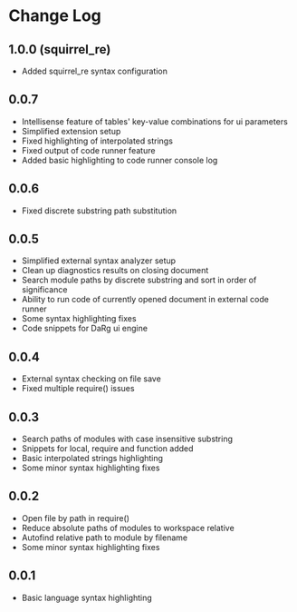 # Change Log

## 1.0.0 (squirrel_re)
- Added squirrel_re syntax configuration

## 0.0.7

- Intellisense feature of tables' key-value combinations for ui parameters
- Simplified extension setup
- Fixed highlighting of interpolated strings
- Fixed output of code runner feature
- Added basic highlighting to code runner console log

## 0.0.6

- Fixed discrete substring path substitution

## 0.0.5

- Simplified external syntax analyzer setup
- Clean up diagnostics results on closing document
- Search module paths by discrete substring and sort in order of significance
- Ability to run code of currently opened document in external code runner
- Some syntax highlighting fixes
- Code snippets for DaRg ui engine

## 0.0.4

- External syntax checking on file save
- Fixed multiple require() issues

## 0.0.3

- Search paths of modules with case insensitive substring
- Snippets for local, require and function added
- Basic interpolated strings highlighting
- Some minor syntax highlighting fixes

## 0.0.2

- Open file by path in require()
- Reduce absolute paths of modules to workspace relative
- Autofind relative path to module by filename
- Some minor syntax highlighting fixes

## 0.0.1

- Basic language syntax highlighting
